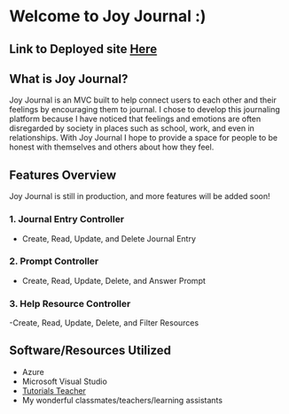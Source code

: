 # Welcome to Joy Journal :)
## Link to Deployed site [Here](https://joyjournal.azurewebsites.net/)
## What is Joy Journal? 
Joy Journal is an MVC built to help connect users to each other and their feelings by encouraging them to journal. I chose to develop this journaling platform because I have noticed that feelings and emotions are often disregarded by society in places such as school, work, and even in relationships. With Joy Journal I hope to provide a space for people to be honest with themselves and others about how they feel.
## Features Overview
Joy Journal is still in production, and more features will be added soon!
### 1. Journal Entry Controller
- Create, Read, Update, and Delete Journal Entry
### 2. Prompt Controller
- Create, Read, Update, Delete, and Answer Prompt
### 3. Help Resource Controller
-Create, Read, Update, Delete, and Filter Resources

## Software/Resources Utilized
- Azure
- Microsoft Visual Studio
- [Tutorials Teacher](https://www.tutorialsteacher.com/mvc/viewbag-in-asp.net-mvc)
- My wonderful classmates/teachers/learning assistants

